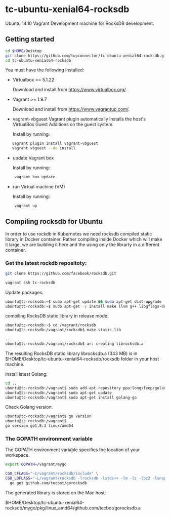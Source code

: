 # tc-ubuntu-xenial64-rocksdb

Ubuntu 14.10 Vagrant Development machine for RocksDB development.

## Getting started

```bash
cd $HOME/Desktop
git clone https://github.com/topconnector/tc-ubuntu-xenial64-rocksdb.git
cd tc-ubuntu-xenial64-rocksdb
```

You must have the following installed:

* Virtualbox >= 5.1.22

  Download and install from https://www.virtualbox.org/.

* Vagrant >= 1.9.7

  Download and install from https://www.vagrantup.com/.

* vagrant-vbguest Vagrant plugin
  automatically installs the host's VirtualBox Guest Additions on the guest system.

  Install by running: 

```bash
   vagrant plugin install vagrant-vbguest
   vagrant vbguest --do install
```

 
* update Vagrant box

  Install by running: 
    
```bash
    vagrant box update
```
    
* run Virtual machine (VM)

  Install by running: 
  
```bash
    vagrant up
```

## Compiling rocksdb for Ubuntu

In order to use rockdb in Kubernetes we need rocksdb compiled static library in Docker container. Rather compiling
inside Docker which will make it large, we are building it here and the using only the librarty in a different container.

### Get the latest rockdb repositoty:

```bash
git clone https://github.com/facebook/rocksdb.git
```

```bash
vagrant ssh tc-rocksdb
```

Update packages:

```bash
ubuntu@tc-rocksdb:~$ sudo apt-get update && sudo apt-get dist-upgrade
ubuntu@tc-rocksdb:~$ sudo apt-get -y install make llvm g++ libgflags-dev libsnappy-dev  zlib1g-dev libbz2-dev liblz4-dev libzstd-dev
```

compiling RocksDB static library in release mode:

```bash
ubuntu@tc-rocksdb:~$ cd /vagrant/rocksdb
ubuntu@tc-rocksdb:/vagrant/rocksdb$ make static_lib 

...
ubuntu@tc-rocksdb:/vagrant/rocksdb$ ar: creating librocksdb.a
```

The resulting RocksDB static library librocksdb.a (343 MB) is in 
$HOME/Desktop/tc-ubuntu-xenial64-rocksdb/rocksdb 
folder in your host machine.

Install latest Golang:

```bash
cd ..
ubuntu@tc-rocksdb:/vagrant$ sudo add-apt-repository ppa:longsleep/golang-backports
ubuntu@tc-rocksdb:/vagrant$ sudo apt-get update
ubuntu@tc-rocksdb:/vagrant$ sudo apt-get install golang-go
```

Check Golang version:

```bash
ubuntu@tc-rocksdb:/vagrant$ go version
ubuntu@tc-rocksdb:/vagrant$ 
go version go1.8.3 linux/amd64
```

### The GOPATH environment variable

The GOPATH environment variable specifies the location of your workspace. 

```bash
export GOPATH=/vagrant/mygo
```

```bash
CGO_CFLAGS="-I/vagrant/rocksdb/include" \
CGO_LDFLAGS="-L/vagrant/rocksdb -lrocksdb -lstdc++ -lm -lz -lbz2 -lsnappy -llz4 -lzstd" \
  go get github.com/tecbot/gorocksdb
```
The generated library is stored on the Mac host:

$HOME/Desktop/tc-ubuntu-xenial64-rocksdb/mygo/pkg/linux_amd64/github.com/tecbot/gorocksdb.a

